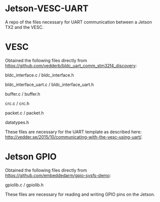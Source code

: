 # Jetson-VESC-UART
A repo of the files necessary for UART communication between a Jetson TX2 and the VESC.

# VESC
Obtained the following files directly from https://github.com/vedderb/bldc_uart_comm_stm32f4_discovery:

bldc_interface.c / bldc_interface.h

bldc_interface_uart.c / bldc_interface_uart.h

buffer.c / buffer.h

crc.c / crc.h

packet.c / packet.h

datatypes.h

These files are necessary for the UART template as described here: http://vedder.se/2015/10/communicating-with-the-vesc-using-uart/.

# Jetson GPIO
Obtained the following files directly from https://github.com/embeddedarm/gpio-sysfs-demo:

gpiolib.c / gpiolib.h

These files are necessary for reading and writing GPIO pins on the Jetson.
